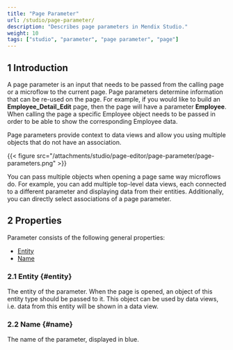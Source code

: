 ```yaml
---
title: "Page Parameter"
url: /studio/page-parameter/
description: "Describes page parameters in Mendix Studio."
weight: 10
tags: ["studio", "parameter", "page parameter", "page"]
---
```


## 1 Introduction 

A page parameter is an input that needs to be passed from the calling page or a microflow to the current page. Page parameters determine information that can be re-used on the page. For example, if you would like to build an **Employee_Detail_Edit** page, then the page will have a parameter **Employee**. When calling the page a specific Employee object needs to be passed in order to be able to show the corresponding Employee data.

Page parameters provide context to data views and allow you using multiple objects that do not have an association. 

{{< figure src="/attachments/studio/page-editor/page-parameter/page-parameters.png" >}}

You can pass multiple objects when opening a page same way microflows do. For example, you can add multiple top-level data views, each connected to a different parameter and displaying data from their entities. Additionally, you can directly select associations of a page parameter.

## 2 Properties

Parameter consists of the following general properties:

* [Entity](#entity)
* [Name](#name)

### 2.1 Entity {#entity}

The entity of the parameter. When the page is opened, an object of this entity type should be passed to it. This object can be used by data views, i.e. data from this entity will be shown in a data view. 

### 2.2 Name {#name}

The name of the parameter, displayed in blue. 
